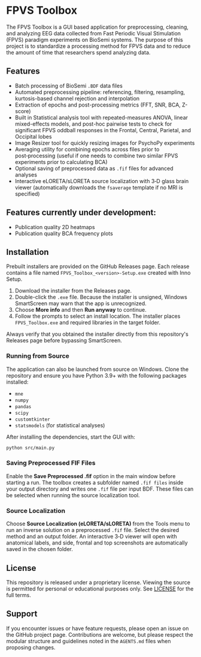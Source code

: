 # FPVS Toolbox

The FPVS Toolbox is a GUI based application for preprocessing, cleaning, and analyzing EEG data collected from Fast Periodic Visual Stimulation (FPVS) paradigm experiments on BioSemi systems. The purpose of this project is to standardize a processing method for FPVS data and to reduce the amount of time that researchers spend analyzing data. 

## Features

- Batch processing of BioSemi `.BDF` data files
- Automated preprocessing pipeline: referencing, filtering, resampling, kurtosis-based channel rejection and interpolation
- Extraction of epochs and post-processing metrics (FFT, SNR, BCA, Z-score)
- Built in Statistical analysis tool with repeated-measures ANOVA, linear mixed-effects models, and post-hoc pairwise tests to check for significant FPVS oddball responses in the Frontal, Central, Parietal, and Occipital lobes
- Image Resizer tool for quickly resizing images for PsychoPy experiments
- Averaging utility for combining epochs across files prior to post‑processing (useful if one needs to combine two similar FPVS experiments prior to calculating BCA)
- Optional saving of preprocessed data as `.fif` files for advanced analyses
- Interactive eLORETA/sLORETA source localization with 3‑D glass brain viewer
  (automatically downloads the `fsaverage` template if no MRI is specified)

## Features currently under development:

- Publication quality 2D heatmaps
- Publication quality BCA frequency plots


## Installation

Prebuilt installers are provided on the GitHub Releases page. Each release contains a file named `FPVS_Toolbox_<version>-Setup.exe` created with Inno Setup.

1. Download the installer from the Releases page.
2. Double-click the `.exe` file. Because the installer is unsigned, Windows SmartScreen may warn that the app is unrecognized.
3. Choose **More info** and then **Run anyway** to continue.
4. Follow the prompts to select an install location. The installer places `FPVS_Toolbox.exe` and required libraries in the target folder.

Always verify that you obtained the installer directly from this repository's Releases page before bypassing SmartScreen.

### Running from Source

The application can also be launched from source on Windows. Clone the repository and ensure you have Python 3.9+ with the following packages installed:

- `mne`
- `numpy`
- `pandas`
- `scipy`
- `customtkinter`
- `statsmodels` (for statistical analyses)

After installing the dependencies, start the GUI with:

```bash
python src/main.py
```

### Saving Preprocessed FIF Files

Enable the **Save Preprocessed .fif** option in the main window before starting
a run. The toolbox creates a subfolder named `.fif files` inside your output
directory and writes one `.fif` file per input BDF. These files can be selected
when running the source localization tool.

### Source Localization

Choose **Source Localization (eLORETA/sLORETA)** from the Tools menu to run an
inverse solution on a preprocessed `.fif` file. Select the desired method and an
output folder. An interactive 3‑D viewer will open with anatomical labels, and
side, frontal and top screenshots are automatically saved in the chosen folder.



## License

This repository is released under a proprietary license. Viewing the source is permitted for personal or educational purposes only. See [LICENSE](LICENSE) for the full terms.

## Support

If you encounter issues or have feature requests, please open an issue on the GitHub project page. Contributions are welcome, but please respect the modular structure and guidelines noted in the `AGENTS.md` files when proposing changes.
